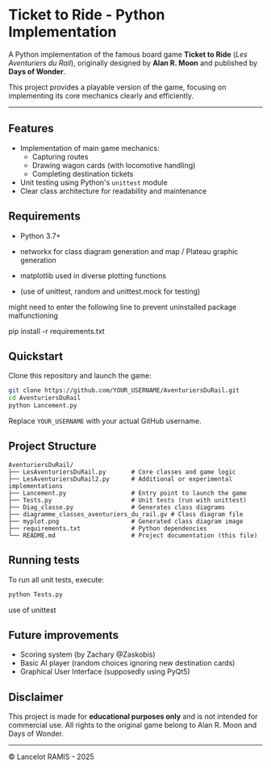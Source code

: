 
# Ticket to Ride - Python Implementation

A Python implementation of the famous board game **Ticket to Ride** (*Les Aventuriers du Rail*), originally designed by **Alan R. Moon** and published by **Days of Wonder**.

This project provides a playable version of the game, focusing on implementing its core mechanics clearly and efficiently.

---

## Features

- Implementation of main game mechanics:
  - Capturing routes
  - Drawing wagon cards (with locomotive handling)
  - Completing destination tickets
- Unit testing using Python's `unittest` module
- Clear class architecture for readability and maintenance

## Requirements

- Python 3.7+
- networkx for class diagram generation and map / Plateau graphic generation
- matplotlib used in diverse plotting functions

- (use of unittest, random and unittest.mock for testing)

might need to enter the following line to prevent uninstalled package malfunctioning

  pip install -r requirements.txt

## Quickstart

Clone this repository and launch the game:

```bash
git clone https://github.com/YOUR_USERNAME/AventuriersDuRail.git
cd AventuriersDuRail
python Lancement.py
```

Replace `YOUR_USERNAME` with your actual GitHub username.

## Project Structure

```plaintext
AventuriersDuRail/
├── LesAventuriersDuRail.py       # Core classes and game logic
├── LesAventuriersDuRail2.py      # Additional or experimental implementations
├── Lancement.py                  # Entry point to launch the game
├── Tests.py                      # Unit tests (run with unittest)
├── Diag_classe.py                # Generates class diagrams
├── diagramme_classes_aventuriers_du_rail.gv # Class diagram file
├── myplot.png                    # Generated class diagram image
├── requirements.txt              # Python dependencies
└── README.md                     # Project documentation (this file)
```

## Running tests

To run all unit tests, execute:

```bash
python Tests.py
```
use of unittest

## Future improvements

- Scoring system (by Zachary @Zaskobis)
- Basic AI player (random choices ignoring new destination cards)
- Graphical User Interface (supposedly using PyQt5)

## Disclaimer

This project is made for **educational purposes only** and is not intended for commercial use. All rights to the original game belong to Alan R. Moon and Days of Wonder.

---

© Lancelot RAMIS - 2025

